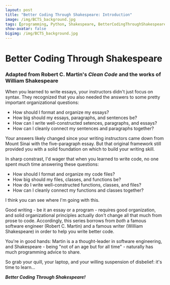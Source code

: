 ```yaml
---
layout: post
title: "Better Coding Through Shakespeare: Introduction"
image: /img/BCTS_background.jpg
tags: [programming, Python, Shakespeare, BetterCodingThroughShakespeare]
show-avatar: false
bigimg: /img/BCTS_background.jpg
---
```


# **Better Coding Through Shakespeare**
### **Adapted from Robert C. Martin's *Clean Code* and the works of William Shakespeare**

When you learned to write essays, your instructors didn't just focus on syntax. They recognized that you also needed the answers to some pretty important organizational questions:

- How should I format and organize my essays?
- How big should my essays, paragraphs, and sentences be?
- How can I write well-constructed setences, paragraphs, and essays?
- How can I cleanly connect my sentences and paragraphs together?

Your answers likely changed since your writing instructors came down from Mount Sinai with the five-paragraph essay. But that original framework still provided you with a solid foundation on which to build your writing skill.

In sharp constrast, I'd wager that when you learned to write code, no one spent much time answering these questions:

- How should I format and organize my code files?
- How big should my files, classes, and functions be?
- How do I write well-constructed functions, classes, and files?
- How can I cleanly connect my functions and classes together?

I think you can see where I'm going with this. 

Good writing - be it an essay or a program - requires good organization, and solid organizational principles actually don't change all that much from prose to code. Accordingly, this series borrows from *both* a famous software engineer (Robert C. Martin) and a famous writer (William Shakespeare) in order to help you write better code. 

You're in good hands: Martin is a a thought-leader in software engineering, and Shakespeare - being "not of an age but for all time" - naturally has much programming advice to share.

So grab your quill, your laptop, and your willing suspension of disbelief: it's time to learn...

***Better Coding Through Shakespeare!***
